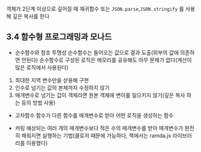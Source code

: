 객체가 2단계 이상으로 깊어질 때 재귀함수 또는 `JSON.parse`,`JSON.stringify` 를 사용해 깊은 복사를 한다

## 3.4 함수형 프로그래밍과 모나드
* 순수함수와 참조 투명성
순수함수는 들어오는 값으로 결과 도출(외부의 값에 의존하면 안된다)
순수함수로 구성된 로직은 메모리를 공유해도 아무 문제가 없다(계산이 많은 로직에서 사용된다)

1. 최대한 지역 변수만을 삳용해 구현
2. 인수로 넘기는 값의 본체까지 수정하지 않기
3. 매개변수로 넘기는 값이 객체라면 원본 객체에 변이를 일으키지 않기(깊은 복사 하는 등의 방법 사용)

* 고차함수
함수가 다른 함수를 매개변수로 받아 어떤 로직을 생성하는 함수


* 커링
예상되는 여러 개의 매개변수보다 적은 수의 매개변수를 받아 매개변수가 완전히 채워지면 실행하는 기법(클로저 때문에 가능하다, 책에서는 ramda.js 라이브러리를 이용했다)